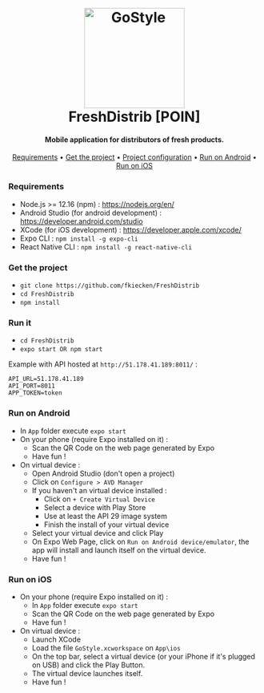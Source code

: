 <h1 align="center">
  <br>
  <img src="https://www.apollo-formation.com/wp-content/uploads/react-native-logo-1-216x250.png" alt="GoStyle" width="200">
  <br>
  FreshDistrib [POIN]
  <br>
</h1>

<h4 align="center">Mobile application for distributors of fresh products.</h4>

<p align="center">
  <a href="#requirements">Requirements</a> •
  <a href="#get-the-project">Get the project</a> •
  <a href="#project-configuration">Project configuration</a> •
  <a href="#run-on-android">Run on Android</a> •
  <a href="#run-on-ios">Run on iOS</a>
</p>

### Requirements
- Node.js >= 12.16 (npm) : https://nodejs.org/en/
- Android Studio (for android development) : https://developer.android.com/studio
- XCode (for iOS development) : https://developer.apple.com/xcode/
- Expo CLI : `npm install -g expo-cli`
- React Native CLI : `npm install -g react-native-cli`

### Get the project
- `git clone https://github.com/fkiecken/FreshDistrib`
- `cd FreshDistrib`
- `npm install`

### Run it
- `cd FreshDistrib`
- `expo start OR npm start`

Example with API hosted at `http://51.178.41.189:8011/` :
````
API_URL=51.178.41.189
API_PORT=8011
APP_TOKEN=token
````
### Run on Android
- In `App` folder execute  `expo start`
- On your phone (require Expo installed on it) :
  - Scan the QR Code on the web page generated by Expo
  - Have fun !
- On virtual device :
  - Open Android Studio (don't open a project)
  - Click on `Configure > AVD Manager`
  - If you haven't an virtual device installed : 
    - Click on `+ Create Virtual Device`
    - Select a device with Play Store
    - Use at least the API 29 image system
    - Finish the install of your virtual device
  - Select your virtual device and click Play
  - On Expo Web Page, click on `Run on Android device/emulator`, the app will install and launch itself on the virtual device.
  - Have fun !
  
### Run on iOS
- On your phone (require Expo installed on it) :
  - In `App` folder execute  `expo start`
  - Scan the QR Code on the web page generated by Expo
  - Have fun !
- On virtual device :
  - Launch XCode
  - Load the file `GoStyle.xcworkspace` on `App\ios`
  - On the top bar, select a virtual device (or your iPhone if it's plugged on USB) and click the Play Button.
  - The virtual device launches itself.
  - Have fun !
